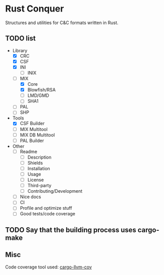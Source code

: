 # Rust Conquer

Structures and utilities for C&C formats written in Rust.

## TODO list

- Library
  - [x] CRC
  - [x] CSF
  - [x] INI
    - [ ] INIX
  - [ ] MIX
    - [x] Core
    - [x] Blowfish/RSA
    - [ ] LMD/GMD
    - [ ] SHA1
  - [ ] PAL
  - [ ] SHP
- Tools
  - [x] CSF Builder
  - [ ] MIX Multitool
  - [ ] MIX DB Multitool
  - [ ] PAL Builder
- Other
  - [ ] Readme
    - [ ] Description
    - [ ] Shields
    - [ ] Installation
    - [ ] Usage
    - [ ] License
    - [ ] Third-party
    - [ ] Contributing/Development
  - [ ] Nice docs
  - [ ] CI
  - [ ] Profile and optimize stuff
  - [ ] Good tests/code coverage

## TODO Say that the building process uses cargo-make

## Misc

Code coverage tool used: [cargo-llvm-cov](https://github.com/taiki-e/cargo-llvm-cov)
